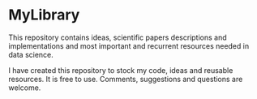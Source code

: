 # MyLibrary
This repository contains ideas, scientific papers descriptions and implementations and most important and recurrent resources needed in data science.

I have created this repository to stock my code, ideas and reusable resources. It is free to use. Comments, suggestions and questions are welcome. 
